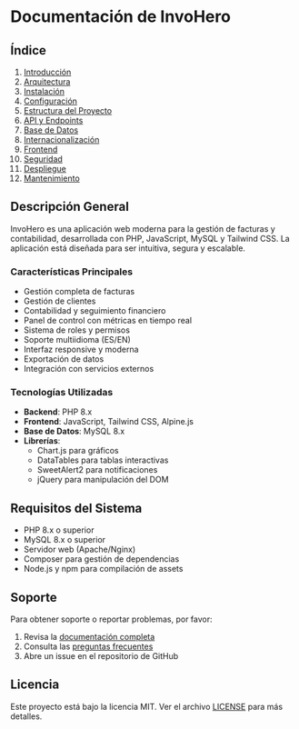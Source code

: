 # Documentación de InvoHero

## Índice

1. [Introducción](./introduction.md)
2. [Arquitectura](./architecture.md)
3. [Instalación](./installation.md)
4. [Configuración](./configuration.md)
5. [Estructura del Proyecto](./project-structure.md)
6. [API y Endpoints](./api.md)
7. [Base de Datos](./database.md)
8. [Internacionalización](./i18n.md)
9. [Frontend](./frontend.md)
10. [Seguridad](./security.md)
11. [Despliegue](./deployment.md)
12. [Mantenimiento](./maintenance.md)

## Descripción General

InvoHero es una aplicación web moderna para la gestión de facturas y contabilidad, desarrollada con PHP, JavaScript, MySQL y Tailwind CSS. La aplicación está diseñada para ser intuitiva, segura y escalable.

### Características Principales

- Gestión completa de facturas
- Gestión de clientes
- Contabilidad y seguimiento financiero
- Panel de control con métricas en tiempo real
- Sistema de roles y permisos
- Soporte multiidioma (ES/EN)
- Interfaz responsive y moderna
- Exportación de datos
- Integración con servicios externos

### Tecnologías Utilizadas

- **Backend**: PHP 8.x
- **Frontend**: JavaScript, Tailwind CSS, Alpine.js
- **Base de Datos**: MySQL 8.x
- **Librerías**: 
  - Chart.js para gráficos
  - DataTables para tablas interactivas
  - SweetAlert2 para notificaciones
  - jQuery para manipulación del DOM

## Requisitos del Sistema

- PHP 8.x o superior
- MySQL 8.x o superior
- Servidor web (Apache/Nginx)
- Composer para gestión de dependencias
- Node.js y npm para compilación de assets

## Soporte

Para obtener soporte o reportar problemas, por favor:

1. Revisa la [documentación completa](./introduction.md)
2. Consulta las [preguntas frecuentes](./faq.md)
3. Abre un issue en el repositorio de GitHub

## Licencia

Este proyecto está bajo la licencia MIT. Ver el archivo [LICENSE](../LICENSE) para más detalles. 